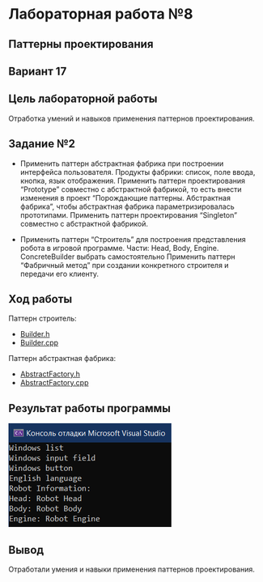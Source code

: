 # Лабораторная работа №8 #

## Паттерны проектирования ##

## Вариант 17 ##

## Цель лабораторной работы ##

Отработка умений и навыков применения паттернов проектирования.

## Задание №2 ##

- Применить паттерн абстрактная фабрика при построении интерфейса пользователя.
  Продукты фабрики: список, поле ввода, кнопка, язык отображения.
  Применить паттерн проектирования “Prototype” совместно с абстрактной фабрикой, то есть внести изменения в проект “Порождающие паттерны. Абстрактная фабрика”, чтобы абстрактная фабрика параметризировалась прототипами.
  Применить паттерн проектирования  “Singleton” совместно с абстрактной фабрикой.

- Применить паттерн “Строитель” для построения представления робота в игровой программе.
  Части: Head, Body, Engine.
  ConcreteBuilder выбрать самостоятельно
  Применить паттерн  “Фабричный метод” при создании конкретного строителя и передачи его клиенту.


## Ход работы ##

Паттерн строитель:

- [Builder.h](./src/Builder.h)
- [Builder.cpp](./src/Builder.cpp)

Паттерн абстрактная фабрика:

- [AbstractFactory.h](./src/AbstractFactory.h)
- [AbstractFactory.cpp](./src/AbstractFactory.cpp)

## Результат работы программы ##

![img](./images/img.png)

## Вывод ##

Отработали умения и навыки применения паттернов проектирования.
